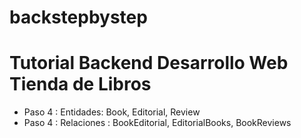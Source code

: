 # backstepbystep

# Tutorial Backend Desarrollo Web Tienda de Libros
* Paso 4 : Entidades: Book, Editorial, Review
* Paso 4 : Relaciones : BookEditorial, EditorialBooks, BookReviews
